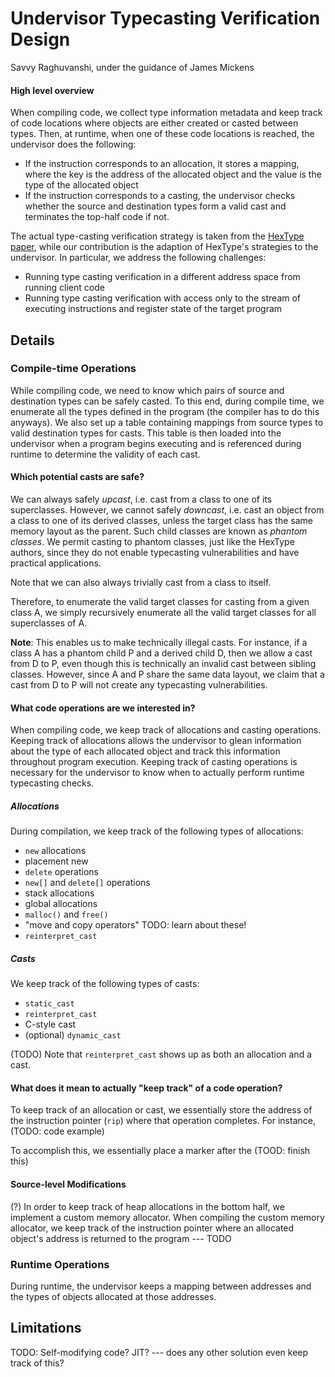 # Undervisor Typecasting Verification Design
Savvy Raghuvanshi, under the guidance of James Mickens

#### High level overview

When compiling code, we collect type information metadata and keep track of code locations where objects are either created or casted between types. Then, at runtime, when one of these code locations is reached, the undervisor does the following:
- If the instruction corresponds to an allocation, it stores a mapping, where the key is the address of the allocated object and the value is the type of the allocated object
- If the instruction corresponds to a casting, the undervisor checks whether the source and destination types form a valid cast and terminates the top-half code if not.

The actual type-casting verification strategy is taken from the [HexType paper](https://acmccs.github.io/papers/p2373-jeonA.pdf), while our contribution is the adaption of HexType's strategies to the undervisor. In particular, we address the following challenges:
- Running type casting verification in a different address space from running client code
- Running type casting verification with access only to the stream of executing instructions and register state of the target program


## Details

### Compile-time Operations

While compiling code, we need to know which pairs of source and destination types can be safely casted. To this end, during compile time, we enumerate all the types defined in the program (the compiler has to do this anyways). We also set up a table containing mappings from source types to valid destination types for casts. This table is then loaded into the undervisor when a program begins executing and is referenced during runtime to determine the validity of each cast.

#### Which potential casts are safe?

We can always safely _upcast_, i.e. cast from a class to one of its superclasses. However, we cannot safely _downcast_, i.e. cast an object from a class to one of its derived classes, unless the target class has the same memory layout as the parent. Such child classes are known as _phantom classes_. We permit casting to phantom classes, just like the HexType authors, since they do not enable typecasting vulnerabilities and have practical applications.

Note that we can also always trivially cast from a class to itself.

Therefore, to enumerate the valid target classes for casting from a given class A, we simply recursively enumerate all the valid target classes for all superclasses of A.

__Note__: This enables us to make technically illegal casts. For instance, if a class A has a phantom child P and a derived child D, then we allow a cast from D to P, even though this is technically an invalid cast between sibling classes. However, since A and P share the same data layout, we claim that a cast from D to P will not create any typecasting vulnerabilities.


#### What code operations are we interested in?

When compiling code, we keep track of allocations and casting operations. Keeping track of allocations allows the undervisor to glean information about the type of each allocated object and track this information throughout program execution. Keeping track of casting operations is necessary for the undervisor to know when to actually perform runtime typecasting checks.

##### Allocations

During compilation, we keep track of the following types of allocations:
- `new` allocations
- placement new
- `delete` operations
- `new[]` and `delete[]` operations
- stack allocations
- global allocations
- `malloc()` and `free()`
- "move and copy operators" TODO: learn about these!
- `reinterpret_cast`


##### Casts

We keep track of the following types of casts:
- `static_cast`
- `reinterpret_cast`
- C-style cast
- (optional) `dynamic_cast`

(TODO) Note that `reinterpret_cast` shows up as both an allocation and a cast.


#### What does it mean to actually "keep track" of a code operation?

To keep track of an allocation or cast, we essentially store the address of the instruction pointer (`rip`) where that operation completes. For instance, (TODO: code example)

To accomplish this, we essentially place a marker after the (TOOD: finish this)


#### Source-level Modifications

(?)
In order to keep track of heap allocations in the bottom half, we implement a custom memory allocator. When compiling the custom memory allocator, we keep track of the instruction pointer where an allocated object's address is returned to the program --- TODO



### Runtime Operations

During runtime, the undervisor keeps a mapping between addresses and the types of objects allocated at those addresses.


## Limitations

TODO: Self-modifying code? JIT? --- does any other solution even keep track of this?
